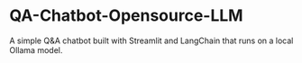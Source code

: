 # QA-Chatbot-Opensource-LLM
A simple Q&amp;A chatbot built with Streamlit and LangChain that runs on a local Ollama model.
